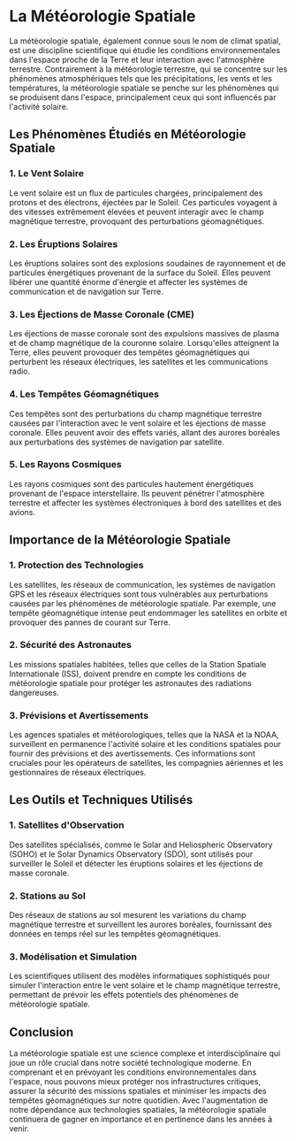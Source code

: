 # La Météorologie Spatiale

La météorologie spatiale, également connue sous le nom de climat spatial, est une discipline scientifique qui étudie les conditions environnementales dans l'espace proche de la Terre et leur interaction avec l'atmosphère terrestre. Contrairement à la météorologie terrestre, qui se concentre sur les phénomènes atmosphériques tels que les précipitations, les vents et les températures, la météorologie spatiale se penche sur les phénomènes qui se produisent dans l'espace, principalement ceux qui sont influencés par l'activité solaire.

## Les Phénomènes Étudiés en Météorologie Spatiale

### 1. **Le Vent Solaire**
Le vent solaire est un flux de particules chargées, principalement des protons et des électrons, éjectées par le Soleil. Ces particules voyagent à des vitesses extrêmement élevées et peuvent interagir avec le champ magnétique terrestre, provoquant des perturbations géomagnétiques.

### 2. **Les Éruptions Solaires**
Les éruptions solaires sont des explosions soudaines de rayonnement et de particules énergétiques provenant de la surface du Soleil. Elles peuvent libérer une quantité énorme d'énergie et affecter les systèmes de communication et de navigation sur Terre.

### 3. **Les Éjections de Masse Coronale (CME)**
Les éjections de masse coronale sont des expulsions massives de plasma et de champ magnétique de la couronne solaire. Lorsqu'elles atteignent la Terre, elles peuvent provoquer des tempêtes géomagnétiques qui perturbent les réseaux électriques, les satellites et les communications radio.

### 4. **Les Tempêtes Géomagnétiques**
Ces tempêtes sont des perturbations du champ magnétique terrestre causées par l'interaction avec le vent solaire et les éjections de masse coronale. Elles peuvent avoir des effets variés, allant des aurores boréales aux perturbations des systèmes de navigation par satellite.

### 5. **Les Rayons Cosmiques**
Les rayons cosmiques sont des particules hautement énergétiques provenant de l'espace interstellaire. Ils peuvent pénétrer l'atmosphère terrestre et affecter les systèmes électroniques à bord des satellites et des avions.

## Importance de la Météorologie Spatiale

### 1. **Protection des Technologies**
Les satellites, les réseaux de communication, les systèmes de navigation GPS et les réseaux électriques sont tous vulnérables aux perturbations causées par les phénomènes de météorologie spatiale. Par exemple, une tempête géomagnétique intense peut endommager les satellites en orbite et provoquer des pannes de courant sur Terre.

### 2. **Sécurité des Astronautes**
Les missions spatiales habitées, telles que celles de la Station Spatiale Internationale (ISS), doivent prendre en compte les conditions de météorologie spatiale pour protéger les astronautes des radiations dangereuses.

### 3. **Prévisions et Avertissements**
Les agences spatiales et météorologiques, telles que la NASA et la NOAA, surveillent en permanence l'activité solaire et les conditions spatiales pour fournir des prévisions et des avertissements. Ces informations sont cruciales pour les opérateurs de satellites, les compagnies aériennes et les gestionnaires de réseaux électriques.

## Les Outils et Techniques Utilisés

### 1. **Satellites d'Observation**
Des satellites spécialisés, comme le Solar and Heliospheric Observatory (SOHO) et le Solar Dynamics Observatory (SDO), sont utilisés pour surveiller le Soleil et détecter les éruptions solaires et les éjections de masse coronale.

### 2. **Stations au Sol**
Des réseaux de stations au sol mesurent les variations du champ magnétique terrestre et surveillent les aurores boréales, fournissant des données en temps réel sur les tempêtes géomagnétiques.

### 3. **Modélisation et Simulation**
Les scientifiques utilisent des modèles informatiques sophistiqués pour simuler l'interaction entre le vent solaire et le champ magnétique terrestre, permettant de prévoir les effets potentiels des phénomènes de météorologie spatiale.

## Conclusion

La météorologie spatiale est une science complexe et interdisciplinaire qui joue un rôle crucial dans notre société technologique moderne. En comprenant et en prévoyant les conditions environnementales dans l'espace, nous pouvons mieux protéger nos infrastructures critiques, assurer la sécurité des missions spatiales et minimiser les impacts des tempêtes géomagnétiques sur notre quotidien. Avec l'augmentation de notre dépendance aux technologies spatiales, la météorologie spatiale continuera de gagner en importance et en pertinence dans les années à venir.
